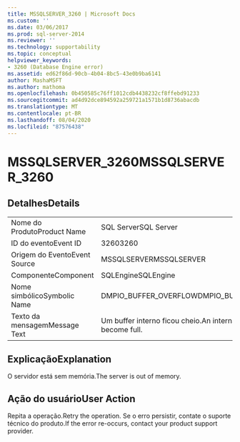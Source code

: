 ```yaml
---
title: MSSQLSERVER_3260 | Microsoft Docs
ms.custom: ''
ms.date: 03/06/2017
ms.prod: sql-server-2014
ms.reviewer: ''
ms.technology: supportability
ms.topic: conceptual
helpviewer_keywords:
- 3260 (Database Engine error)
ms.assetid: ed62f86d-90cb-4b04-8bc5-43e0b9ba6141
author: MashaMSFT
ms.author: mathoma
ms.openlocfilehash: 0b450585c76ff1012cdb4438232cf8ffebd91233
ms.sourcegitcommit: ad4d92dce894592a259721a1571b1d8736abacdb
ms.translationtype: MT
ms.contentlocale: pt-BR
ms.lasthandoff: 08/04/2020
ms.locfileid: "87576438"
---
```

# <a name="mssqlserver_3260"></a><span data-ttu-id="d9f8c-102">MSSQLSERVER_3260</span><span class="sxs-lookup"><span data-stu-id="d9f8c-102">MSSQLSERVER_3260</span></span>
    
## <a name="details"></a><span data-ttu-id="d9f8c-103">Detalhes</span><span class="sxs-lookup"><span data-stu-id="d9f8c-103">Details</span></span>  
  
|||  
|-|-|  
|<span data-ttu-id="d9f8c-104">Nome do Produto</span><span class="sxs-lookup"><span data-stu-id="d9f8c-104">Product Name</span></span>|<span data-ttu-id="d9f8c-105">SQL Server</span><span class="sxs-lookup"><span data-stu-id="d9f8c-105">SQL Server</span></span>|  
|<span data-ttu-id="d9f8c-106">ID do evento</span><span class="sxs-lookup"><span data-stu-id="d9f8c-106">Event ID</span></span>|<span data-ttu-id="d9f8c-107">3260</span><span class="sxs-lookup"><span data-stu-id="d9f8c-107">3260</span></span>|  
|<span data-ttu-id="d9f8c-108">Origem do Evento</span><span class="sxs-lookup"><span data-stu-id="d9f8c-108">Event Source</span></span>|<span data-ttu-id="d9f8c-109">MSSQLSERVER</span><span class="sxs-lookup"><span data-stu-id="d9f8c-109">MSSQLSERVER</span></span>|  
|<span data-ttu-id="d9f8c-110">Componente</span><span class="sxs-lookup"><span data-stu-id="d9f8c-110">Component</span></span>|<span data-ttu-id="d9f8c-111">SQLEngine</span><span class="sxs-lookup"><span data-stu-id="d9f8c-111">SQLEngine</span></span>|  
|<span data-ttu-id="d9f8c-112">Nome simbólico</span><span class="sxs-lookup"><span data-stu-id="d9f8c-112">Symbolic Name</span></span>|<span data-ttu-id="d9f8c-113">DMPIO_BUFFER_OVERFLOW</span><span class="sxs-lookup"><span data-stu-id="d9f8c-113">DMPIO_BUFFER_OVERFLOW</span></span>|  
|<span data-ttu-id="d9f8c-114">Texto da mensagem</span><span class="sxs-lookup"><span data-stu-id="d9f8c-114">Message Text</span></span>|<span data-ttu-id="d9f8c-115">Um buffer interno ficou cheio.</span><span class="sxs-lookup"><span data-stu-id="d9f8c-115">An internal buffer has become full.</span></span>|  
  
## <a name="explanation"></a><span data-ttu-id="d9f8c-116">Explicação</span><span class="sxs-lookup"><span data-stu-id="d9f8c-116">Explanation</span></span>  
 <span data-ttu-id="d9f8c-117">O servidor está sem memória.</span><span class="sxs-lookup"><span data-stu-id="d9f8c-117">The server is out of memory.</span></span>  
  
## <a name="user-action"></a><span data-ttu-id="d9f8c-118">Ação do usuário</span><span class="sxs-lookup"><span data-stu-id="d9f8c-118">User Action</span></span>  
 <span data-ttu-id="d9f8c-119">Repita a operação.</span><span class="sxs-lookup"><span data-stu-id="d9f8c-119">Retry the operation.</span></span> <span data-ttu-id="d9f8c-120">Se o erro persistir, contate o suporte técnico do produto.</span><span class="sxs-lookup"><span data-stu-id="d9f8c-120">If the error re-occurs, contact your product support provider.</span></span>  
  
  
